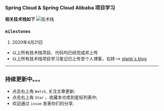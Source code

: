 ### Spring Cloud & Spring Cloud Alibaba 项目学习


**相关技术栈如下**
![技术栈](https://s1.ax1x.com/2020/04/22/JtvmuR.png)

### `milestones`
1. 2020年4月21日  
  - 以上所有技术栈项目、代码均已经完成并上传
  - 以上所有技术栈项目学习笔记已上传至个人博客，右转——> [planb`s blog
  ](http://www.planb.org.cn)


---
## `持续更新中。。。`
- 点击右上角 `Watch`, 关注文章更新;
- 点击右上角 `Star` ，收藏本仓库到星标列表中;
- 欢迎通过 `issue` 发表你们的分享;
